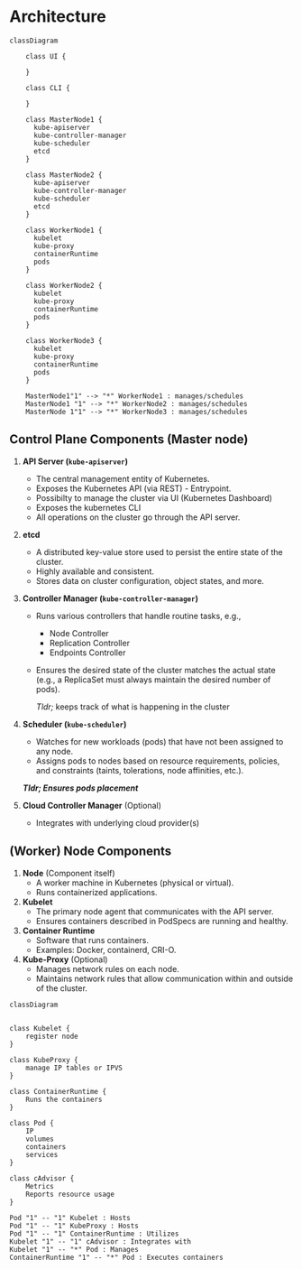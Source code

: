 # Architecture

```mermaid
classDiagram

    class UI {

    }

    class CLI {

    }

    class MasterNode1 {
      kube-apiserver
      kube-controller-manager
      kube-scheduler
      etcd
    }

    class MasterNode2 {
      kube-apiserver
      kube-controller-manager
      kube-scheduler
      etcd
    }

    class WorkerNode1 {
      kubelet
      kube-proxy
      containerRuntime
      pods
    }

    class WorkerNode2 {
      kubelet
      kube-proxy
      containerRuntime
      pods
    }

    class WorkerNode3 {
      kubelet
      kube-proxy
      containerRuntime
      pods
    }

    MasterNode1"1" --> "*" WorkerNode1 : manages/schedules
    MasterNode1 "1" --> "*" WorkerNode2 : manages/schedules
    MasterNode 1"1" --> "*" WorkerNode3 : manages/schedules
```

## Control Plane Components (Master node)

1. **API Server (`kube-apiserver`)**
   * The central management entity of Kubernetes.
   * Exposes the Kubernetes API (via REST) - Entrypoint.
   * Possibilty to manage the cluster via UI (Kubernetes Dashboard)
   * Exposes the kubernetes CLI
   * All operations on the cluster go through the API server.
2. **etcd**
   * A distributed key-value store used to persist the entire state of the cluster.
   * Highly available and consistent.
   * Stores data on cluster configuration, object states, and more.
3. **Controller Manager (`kube-controller-manager`)**
   * Runs various controllers that handle routine tasks, e.g.,
     * Node Controller
     * Replication Controller
     * Endpoints Controller
   *   Ensures the desired state of the cluster matches the actual state (e.g., a ReplicaSet must always maintain the desired number of pods).

       _Tldr;_ keeps track of what is happening in the cluster
4.  **Scheduler (`kube-scheduler`)**

    * Watches for new workloads (pods) that have not been assigned to any node.
    * Assigns pods to nodes based on resource requirements, policies, and constraints (taints, tolerations, node affinities, etc.).

    _**Tldr; Ensures pods placement**_
5. **Cloud Controller Manager** (Optional)
   * Integrates with underlying cloud provider(s)

## (Worker) Node Components

1. **Node** (Component itself)
   * A worker machine in Kubernetes (physical or virtual).
   * Runs containerized applications.
2. **Kubelet**
   * The primary node agent that communicates with the API server.
   * Ensures containers described in PodSpecs are running and healthy.
3. **Container Runtime**
   * Software that runs containers.
   * Examples: Docker, containerd, CRI-O.
4. **Kube-Proxy** (Optional)
   * Manages network rules on each node.
   * Maintains network rules that allow communication within and outside of the cluster.

```mermaid
classDiagram


class Kubelet {
    register node
}

class KubeProxy {
    manage IP tables or IPVS
}

class ContainerRuntime {
    Runs the containers
}

class Pod {
    IP
    volumes
    containers
    services
}

class cAdvisor {
    Metrics
    Reports resource usage
}

Pod "1" -- "1" Kubelet : Hosts
Pod "1" -- "1" KubeProxy : Hosts
Pod "1" -- "1" ContainerRuntime : Utilizes
Kubelet "1" -- "1" cAdvisor : Integrates with
Kubelet "1" -- "*" Pod : Manages
ContainerRuntime "1" -- "*" Pod : Executes containers
```

